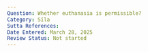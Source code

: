 ```yaml
---
Question: Whether euthanasia is permissible?
Category: Sīla
Sutta References:
Date Entered: March 28, 2025
Review Status: Not started
---
```

